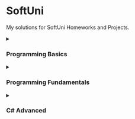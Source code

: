 # SoftUni
My solutions for SoftUni Homeworks and Projects.
<details><summary><h3>Programming Basics</h3></summary>


  <details><summary><h4>First Steps In Coding</h4></summary>

| № | Lab | № | Exercises |                       
| ---: | :--- | ---: | :---|                       
| `01` | [Hello SoftUni](https://github.com/momchilovv/SoftUni/blob/main/Programming%20Basics/First%20Steps%20In%20Coding%20-%20Lab/01.HelloSoftUni.cs) | `01` | [USD to BGN](https://github.com/momchilovv/SoftUni/blob/main/Programming%20Basics/First%20Steps%20In%20Coding%20-%20Exercises/01.USDtoBGN.cs) |       
| `02` | [Nums 1 to 10](https://github.com/momchilovv/SoftUni/blob/main/Programming%20Basics/First%20Steps%20In%20Coding%20-%20Lab/02.Nums1to10.cs) | `02` | [Radians To Degrees](https://github.com/momchilovv/SoftUni/blob/main/Programming%20Basics/First%20Steps%20In%20Coding%20-%20Exercises/02.RadiansToDegrees.cs) |
| `03` | [Rectangle Area](https://github.com/momchilovv/SoftUni/blob/main/Programming%20Basics/First%20Steps%20In%20Coding%20-%20Lab/03.RectangleArea.cs) | `03`| [Deposit Calculator](https://github.com/momchilovv/SoftUni/blob/main/Programming%20Basics/First%20Steps%20In%20Coding%20-%20Exercises/03.DepositCalculator.cs) |
| `04` | [Inches To Centimeters](https://github.com/momchilovv/SoftUni/blob/main/Programming%20Basics/First%20Steps%20In%20Coding%20-%20Lab/04.InchesToCentimeters.cs) | `04` | [Vacation Book List](https://github.com/momchilovv/SoftUni/blob/main/Programming%20Basics/First%20Steps%20In%20Coding%20-%20Exercises/04.VacationBookList.cs) |
| `05` | [Greeting By Name](https://github.com/momchilovv/SoftUni/blob/main/Programming%20Basics/First%20Steps%20In%20Coding%20-%20Lab/05.GreetingByName.cs) | `05`| [Supplies For School](https://github.com/momchilovv/SoftUni/blob/main/Programming%20Basics/First%20Steps%20In%20Coding%20-%20Exercises/05.SuppliesForSchool.cs) |
| `06` | [Concatenate Data](https://github.com/momchilovv/SoftUni/blob/main/Programming%20Basics/First%20Steps%20In%20Coding%20-%20Lab/06.ConcatenateData.cs) | `06`| [Repainting](https://github.com/momchilovv/SoftUni/blob/main/Programming%20Basics/First%20Steps%20In%20Coding%20-%20Exercises/06.Repainting.cs) |
| `07` | [Project Creating](https://github.com/momchilovv/SoftUni/blob/main/Programming%20Basics/First%20Steps%20In%20Coding%20-%20Lab/07.ProjectsCreating.cs) | `07`| [Food Delivery](https://github.com/momchilovv/SoftUni/blob/main/Programming%20Basics/First%20Steps%20In%20Coding%20-%20Exercises/07.FoodDelivery.cs) |
| `08` | [Pet Shop](https://github.com/momchilovv/SoftUni/blob/main/Programming%20Basics/First%20Steps%20In%20Coding%20-%20Lab/08.PetShop.cs) | `08`| [Basketball Equipment](https://github.com/momchilovv/SoftUni/blob/main/Programming%20Basics/First%20Steps%20In%20Coding%20-%20Exercises/08.BasketballEquipment.cs) |
| `09` | [Yard Greening](https://github.com/momchilovv/SoftUni/blob/main/Programming%20Basics/First%20Steps%20In%20Coding%20-%20Lab/09.YardGreening.cs) | `09` | [Fish Tank](https://github.com/momchilovv/SoftUni/blob/main/Programming%20Basics/First%20Steps%20In%20Coding%20-%20Exercises/09.FishTank.cs) |

  </details>

  <details><summary><h4>Conditional Statements</h4></summary>

| № | Lab | № | Exercises |                       
| ---: | :--- | ---: | :---|                       
| `01` | [Exellent Result](https://github.com/momchilovv/SoftUni/blob/main/Programming%20Basics/Conditional%20Statements%20-%20Lab/01.ExcellentResult.cs) | `01`| [Sum Seconds](https://github.com/momchilovv/SoftUni/blob/main/Programming%20Basics/Conditional%20Statements%20-%20Exercises/01.SumSeconds.cs) |       
| `02` | [Greater Number](https://github.com/momchilovv/SoftUni/blob/main/Programming%20Basics/Conditional%20Statements%20-%20Lab/02.GreaterNumber.cs) | `02` | [Bonus Score](https://github.com/momchilovv/SoftUni/blob/main/Programming%20Basics/Conditional%20Statements%20-%20Exercises/02.BonusScore.cs) |
| `03` | [Even Or Odd](https://github.com/momchilovv/SoftUni/blob/main/Programming%20Basics/Conditional%20Statements%20-%20Lab/03.EvenOrOdd.cs) | `03`| [Time Plus 15 Minutes](https://github.com/momchilovv/SoftUni/blob/main/Programming%20Basics/Conditional%20Statements%20-%20Exercises/03.TimePlus15Minutes.cs) |
| `04` | [Password Guess](https://github.com/momchilovv/SoftUni/blob/main/Programming%20Basics/Conditional%20Statements%20-%20Lab/04.PasswordGuess.cs) | `04` | [Toy Shop](https://github.com/momchilovv/SoftUni/blob/main/Programming%20Basics/Conditional%20Statements%20-%20Exercises/04.ToyShop.cs) |
| `05` | [Numbers 100 to 200](https://github.com/momchilovv/SoftUni/blob/main/Programming%20Basics/Conditional%20Statements%20-%20Lab/05.Numbers100to200.cs) | `05`| [Godzilla vs Kong](https://github.com/momchilovv/SoftUni/blob/main/Programming%20Basics/Conditional%20Statements%20-%20Exercises/05.GodzillaVsKong.cs) |
| `06` | [Speed Info](https://github.com/momchilovv/SoftUni/blob/main/Programming%20Basics/Conditional%20Statements%20-%20Lab/06.SpeedInfo.cs) | `06`| [World Swimming Record](https://github.com/momchilovv/SoftUni/blob/main/Programming%20Basics/Conditional%20Statements%20-%20Exercises/06.WorldSwimmingRecord.cs) |
| `07` | [Area of Figures](https://github.com/momchilovv/SoftUni/blob/main/Programming%20Basics/Conditional%20Statements%20-%20Lab/07.AreaOfFigures.cs) | `07`| [Shopping](https://github.com/momchilovv/SoftUni/blob/main/Programming%20Basics/Conditional%20Statements%20-%20Exercises/07.Shopping.cs) |
| | | `08`| [Lunch Break](https://github.com/momchilovv/SoftUni/blob/main/Programming%20Basics/Conditional%20Statements%20-%20Exercises/08.LunchBreak.cs) |

  </details>
  <details><summary><h4>Conditional Statements Advanced</h4></summary>

| № | Lab | № | Exercises |                       
| ---: | :--- | ---: | :---|                       
| `01` | [Day Of Week](https://github.com/momchilovv/SoftUni/blob/main/Programming%20Basics/Conditional%20Statements%20Advanced%20-%20Lab/01.DayOfWeek.cs) | `01`| [Cinema](https://github.com/momchilovv/SoftUni/blob/main/Programming%20Basics/Conditional%20Statements%20Advanced%20-%20Exercises/01.Cinema.cs) |       
| `02` | [Weekend Or Working Day](https://github.com/momchilovv/SoftUni/blob/main/Programming%20Basics/Conditional%20Statements%20Advanced%20-%20Lab/02.WeekendOrWorkingDay.cs) | `02` | [Summer Outfit](https://github.com/momchilovv/SoftUni/blob/main/Programming%20Basics/Conditional%20Statements%20Advanced%20-%20Exercises/02.SummerOutfit.cs) |
| `03` | [Animal Type](https://github.com/momchilovv/SoftUni/blob/main/Programming%20Basics/Conditional%20Statements%20Advanced%20-%20Lab/03.AnimalType.cs) | `03`| [New Home](https://github.com/momchilovv/SoftUni/blob/main/Programming%20Basics/Conditional%20Statements%20Advanced%20-%20Exercises/03.NewHome.cs) |
| `04` | [Personal Title](https://github.com/momchilovv/SoftUni/blob/main/Programming%20Basics/Conditional%20Statements%20Advanced%20-%20Lab/04.PersonalTitle.cs) | `04` | [Fishing Boat](https://github.com/momchilovv/SoftUni/blob/main/Programming%20Basics/Conditional%20Statements%20Advanced%20-%20Exercises/04.FishingBoat.cs) |
| `05` | [Small Shop](https://github.com/momchilovv/SoftUni/blob/main/Programming%20Basics/Conditional%20Statements%20Advanced%20-%20Lab/05.SmallShop.cs) | `05`| [Journey](https://github.com/momchilovv/SoftUni/blob/main/Programming%20Basics/Conditional%20Statements%20Advanced%20-%20Exercises/05.Journey.cs) |
| `06` | [Number In Range](https://github.com/momchilovv/SoftUni/blob/main/Programming%20Basics/Conditional%20Statements%20Advanced%20-%20Lab/06.NumberInRange.cs) | `06`| [Operations Between Numbers](https://github.com/momchilovv/SoftUni/blob/main/Programming%20Basics/Conditional%20Statements%20Advanced%20-%20Exercises/06.OperationsBetweenNumbers.cs) |
| `07` | [Working Hours](https://github.com/momchilovv/SoftUni/blob/main/Programming%20Basics/Conditional%20Statements%20Advanced%20-%20Lab/07.WorkingHours.cs) | `07`| [Hotel Room](https://github.com/momchilovv/SoftUni/blob/main/Programming%20Basics/Conditional%20Statements%20Advanced%20-%20Exercises/07.HotelRoom.cs) |
| `08` | [Cinema Ticket](https://github.com/momchilovv/SoftUni/blob/main/Programming%20Basics/Conditional%20Statements%20Advanced%20-%20Lab/08.CinemaTicket.cs) | `08` | [On Time For The Exam](https://github.com/momchilovv/SoftUni/blob/main/Programming%20Basics/Conditional%20Statements%20Advanced%20-%20Exercises/08.OnTimeForTheExam.cs) |
| `09` | [Fruit Or Vegetable](https://github.com/momchilovv/SoftUni/blob/main/Programming%20Basics/Conditional%20Statements%20Advanced%20-%20Lab/09.FruitOrVegetable.cs) | `09` | [Ski Trip](https://github.com/momchilovv/SoftUni/blob/main/Programming%20Basics/Conditional%20Statements%20Advanced%20-%20Exercises/09.SkiTrip.cs) |
| `10` | [Invalid Number](https://github.com/momchilovv/SoftUni/blob/main/Programming%20Basics/Conditional%20Statements%20Advanced%20-%20Lab/10.InvalidNumber.cs) | | |
| `11` | [Fruit Shop](https://github.com/momchilovv/SoftUni/blob/main/Programming%20Basics/Conditional%20Statements%20Advanced%20-%20Lab/11.FruitShop.cs) | |  |
| `12` | [Trade Commission](https://github.com/momchilovv/SoftUni/blob/main/Programming%20Basics/Conditional%20Statements%20Advanced%20-%20Lab/12.TradeCommission.cs) |  |  |
  </details>

  <details><summary><h4>For Loops</h4></summary>

| № | Lab | № | Exercises |                       
| ---: | :--- | ---: | :---|                       
| `01` | [Numbers From 1 to 100](https://github.com/momchilovv/SoftUni/blob/main/Programming%20Basics/For%20Loop%20-%20Lab/01.NumbersFrom1To100.cs) | `01`| [Numbers Ending With 7](https://github.com/momchilovv/SoftUni/blob/main/Programming%20Basics/For%20Loop%20-%20Exercises/01.NumbersEndingWith7.cs) |       
| `02` | [Numbers From N to 1](https://github.com/momchilovv/SoftUni/blob/main/Programming%20Basics/For%20Loop%20-%20Lab/02.NumbersFromNTo1.cs) | `02` | [Half Sum Element](https://github.com/momchilovv/SoftUni/blob/main/Programming%20Basics/For%20Loop%20-%20Exercises/02.HalfSumElement.cs) |
| `03` | [Numbers From 1 to N Through 3](https://github.com/momchilovv/SoftUni/blob/main/Programming%20Basics/For%20Loop%20-%20Lab/03.NumbersFrom1ToNThrough3.cs) | `03`| [Histogram](https://github.com/momchilovv/SoftUni/blob/main/Programming%20Basics/For%20Loop%20-%20Exercises/03.Histogram.cs) |
| `04` | [Even Power Of 2](https://github.com/momchilovv/SoftUni/blob/main/Programming%20Basics/For%20Loop%20-%20Lab/04.EvenPowerOf2.cs) | `04` | [Clever Lily](https://github.com/momchilovv/SoftUni/blob/main/Programming%20Basics/For%20Loop%20-%20Exercises/04.CleverLily.cs) |
| `05` | [Character Sequence](https://github.com/momchilovv/SoftUni/blob/main/Programming%20Basics/For%20Loop%20-%20Lab/05.CharacterSequence.cs) | `05`| [Salary](https://github.com/momchilovv/SoftUni/blob/main/Programming%20Basics/For%20Loop%20-%20Exercises/05.Salary.cs) |
| `06` | [Vowels Sum](https://github.com/momchilovv/SoftUni/blob/main/Programming%20Basics/For%20Loop%20-%20Lab/06.VowelsSum.cs) | `06`| [Oscars](https://github.com/momchilovv/SoftUni/blob/main/Programming%20Basics/For%20Loop%20-%20Exercises/06.Oscars.cs) |
| `07` | [Sum Numbers](https://github.com/momchilovv/SoftUni/blob/main/Programming%20Basics/For%20Loop%20-%20Lab/07.SumNumbers.cs) | `07`| [Trekking Mania](https://github.com/momchilovv/SoftUni/blob/main/Programming%20Basics/For%20Loop%20-%20Exercises/07.TrekkingMania.cs) |
| `08` | [Number Sequence](https://github.com/momchilovv/SoftUni/blob/main/Programming%20Basics/For%20Loop%20-%20Lab/08.NumberSequence.cs) | `08` | [Tennis Ranklist](https://github.com/momchilovv/SoftUni/blob/main/Programming%20Basics/For%20Loop%20-%20Exercises/08.TennisRanklist.cs) |
| `09` | [Left And Right Sum](https://github.com/momchilovv/SoftUni/blob/main/Programming%20Basics/For%20Loop%20-%20Lab/09.LeftAndRightSum.cs) |  |  |
| `10` | [Odd Even Sum](https://github.com/momchilovv/SoftUni/blob/main/Programming%20Basics/For%20Loop%20-%20Lab/10.OddEvenSum.cs) | | |

  </details>
  <details><summary><h4>While Loops</h4></summary>

| № | Lab | № | Exercises |                       
| ---: | :--- | ---: | :---|                       
| `01` | [Read Text](https://github.com/momchilovv/SoftUni/blob/main/Programming%20Basics/While%20Loop%20-%20Lab/01.ReadText.cs) | `01`| [Old Books](https://github.com/momchilovv/SoftUni/blob/main/Programming%20Basics/While%20Loop%20-%20Exercises/01.OldBooks.cs) |       
| `02` | [Password](https://github.com/momchilovv/SoftUni/blob/main/Programming%20Basics/While%20Loop%20-%20Lab/02.Password.cs) | `02` | [Exam Preparation](https://github.com/momchilovv/SoftUni/blob/main/Programming%20Basics/While%20Loop%20-%20Exercises/02.ExamPreparation.cs) |
| `03` | [Sum Numbers](https://github.com/momchilovv/SoftUni/blob/main/Programming%20Basics/While%20Loop%20-%20Lab/03.SumNumbers.cs) | `03`| [Vacation](https://github.com/momchilovv/SoftUni/blob/main/Programming%20Basics/While%20Loop%20-%20Exercises/03.Vacation.cs) |
| `04` | [Sequence 2k Plus 1](https://github.com/momchilovv/SoftUni/blob/main/Programming%20Basics/While%20Loop%20-%20Lab/04.Sequence2kPlus1.cs) | `04` | [Walking](https://github.com/momchilovv/SoftUni/blob/main/Programming%20Basics/While%20Loop%20-%20Exercises/04.Walking.cs) |
| `05` | [Account Balance](https://github.com/momchilovv/SoftUni/blob/main/Programming%20Basics/While%20Loop%20-%20Lab/05.AccountBalance.cs) | `05`| [Coins](https://github.com/momchilovv/SoftUni/blob/main/Programming%20Basics/While%20Loop%20-%20Exercises/05.Coins.cs) |
| `06` | [Max Number](https://github.com/momchilovv/SoftUni/blob/main/Programming%20Basics/While%20Loop%20-%20Lab/06.MaxNumber.cs) | `06`| [Cake](https://github.com/momchilovv/SoftUni/blob/main/Programming%20Basics/While%20Loop%20-%20Exercises/06.Cake.cs) |
| `07` | [Min Number](https://github.com/momchilovv/SoftUni/blob/main/Programming%20Basics/While%20Loop%20-%20Lab/07.MinNumber.cs) | `07`| [Moving](https://github.com/momchilovv/SoftUni/blob/main/Programming%20Basics/While%20Loop%20-%20Exercises/07.Moving.cs) |
| `08` | [Graduation](https://github.com/momchilovv/SoftUni/blob/main/Programming%20Basics/While%20Loop%20-%20Lab/08.Graduation.cs) |  |  |
  </details>


  <details><summary><h4>Nested Loops</h4></summary>
  
| № | Lab | № | Exercises |                       
| ---: | :--- | ---: | :---|                       
| `01` | [Clocks](https://github.com/momchilovv/SoftUni/blob/main/Programming%20Basics/Nested%20Loops%20-%20Lab/01.Clock.cs) | `01`| [Number Pyramid](https://github.com/momchilovv/SoftUni/blob/main/Programming%20Basics/Nested%20Loops%20-%20Exercises/01.NumberPyramid.cs) |       
| `02` | [Multiplication Table](https://github.com/momchilovv/SoftUni/blob/main/Programming%20Basics/Nested%20Loops%20-%20Lab/02.MultiplicationTable.cs) | `02` | [Equal Sums Even Odd Position](https://github.com/momchilovv/SoftUni/blob/main/Programming%20Basics/Nested%20Loops%20-%20Exercises/02.EqualSumsEvenOddPosition.cs) |
| `03` | [Combinations](https://github.com/momchilovv/SoftUni/blob/main/Programming%20Basics/Nested%20Loops%20-%20Lab/03.Combinations.cs) | `03`| [Sum Prime Non Prime](https://github.com/momchilovv/SoftUni/blob/main/Programming%20Basics/Nested%20Loops%20-%20Exercises/03.SumPrimeNonPrime.cs) |
| `04` | [Sum Of Two Numbers](https://github.com/momchilovv/SoftUni/blob/main/Programming%20Basics/Nested%20Loops%20-%20Lab/04.SumOfTwoNumbers.cs) | `04` | [Train The Trainers](https://github.com/momchilovv/SoftUni/blob/main/Programming%20Basics/Nested%20Loops%20-%20Exercises/04.TrainTheTrainers.cs) |
| `05` | [Travelling](https://github.com/momchilovv/SoftUni/blob/main/Programming%20Basics/Nested%20Loops%20-%20Lab/05.Travelling.cs) | `05`| [Special Numbers](https://github.com/momchilovv/SoftUni/blob/main/Programming%20Basics/Nested%20Loops%20-%20Exercises/05.SpecialNumbers.cs) |
| `06` | [Building](https://github.com/momchilovv/SoftUni/blob/main/Programming%20Basics/Nested%20Loops%20-%20Lab/06.Building.cs) | `06`| [Cinema Tickets](https://github.com/momchilovv/SoftUni/blob/main/Programming%20Basics/Nested%20Loops%20-%20Exercises/06.CinemaTickets.cs) |
  </details>
</details>

<details><summary><h3>Programming Fundamentals</h3></summary>
</details>

<details><summary><h3>C# Advanced</h3></summary>
</details>
